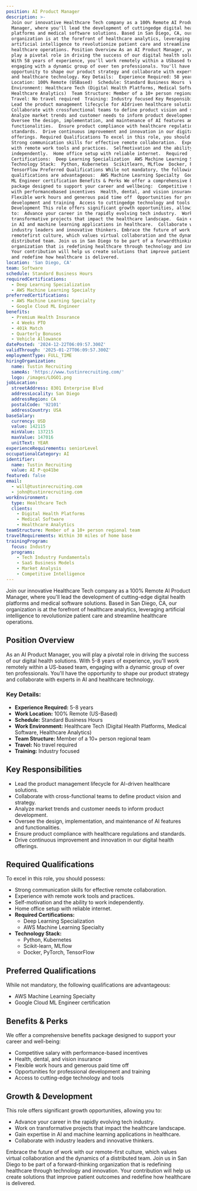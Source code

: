 ```yaml
---
position: AI Product Manager
description: >-
  Join our innovative Healthcare Tech company as a 100% Remote AI Product
  Manager, where you'll lead the development of cuttingedge digital health
  platforms and medical software solutions. Based in San Diego, CA, our
  organization is at the forefront of healthcare analytics, leveraging
  artificial intelligence to revolutionize patient care and streamline
  healthcare operations. Position Overview As an AI Product Manager, you will
  play a pivotal role in driving the success of our digital health solutions.
  With 58 years of experience, you'll work remotely within a USbased team,
  engaging with a dynamic group of over ten professionals. You'll have the
  opportunity to shape our product strategy and collaborate with experts in AI
  and healthcare technology. Key Details:  Experience Required: 58 years  Work
  Location: 100% Remote (USBased)  Schedule: Standard Business Hours  Work
  Environment: Healthcare Tech (Digital Health Platforms, Medical Software,
  Healthcare Analytics)  Team Structure: Member of a 10+ person regional team 
  Travel: No travel required  Training: Industry focused Key Responsibilities 
  Lead the product management lifecycle for AIdriven healthcare solutions. 
  Collaborate with crossfunctional teams to define product vision and strategy. 
  Analyze market trends and customer needs to inform product development. 
  Oversee the design, implementation, and maintenance of AI features and
  functionalities.  Ensure product compliance with healthcare regulations and
  standards.  Drive continuous improvement and innovation in our digital health
  offerings. Required Qualifications To excel in this role, you should possess: 
  Strong communication skills for effective remote collaboration.  Experience
  with remote work tools and practices.  Selfmotivation and the ability to work
  independently.  Home office setup with reliable internet.  Required
  Certifications:  Deep Learning Specialization  AWS Machine Learning Specialty 
  Technology Stack:  Python, Kubernetes  Scikitlearn, MLflow  Docker, PyTorch,
  TensorFlow Preferred Qualifications While not mandatory, the following
  qualifications are advantageous:  AWS Machine Learning Specialty  Google Cloud
  ML Engineer certification Benefits & Perks We offer a comprehensive benefits
  package designed to support your career and wellbeing:  Competitive salary
  with performancebased incentives  Health, dental, and vision insurance 
  Flexible work hours and generous paid time off  Opportunities for professional
  development and training  Access to cuttingedge technology and tools Growth &
  Development This role offers significant growth opportunities, allowing you
  to:  Advance your career in the rapidly evolving tech industry.  Work on
  transformative projects that impact the healthcare landscape.  Gain expertise
  in AI and machine learning applications in healthcare.  Collaborate with
  industry leaders and innovative thinkers. Embrace the future of work with our
  remotefirst culture, which values virtual collaboration and the dynamics of a
  distributed team. Join us in San Diego to be part of a forwardthinking
  organization that is redefining healthcare through technology and innovation.
  Your contribution will help us create solutions that improve patient outcomes
  and redefine how healthcare is delivered.
location: 'San Diego, CA'
team: Software
schedule: Standard Business Hours
requiredCertifications:
  - Deep Learning Specialization
  - AWS Machine Learning Specialty
preferredCertifications:
  - AWS Machine Learning Specialty
  - Google Cloud ML Engineer
benefits:
  - Premium Health Insurance
  - 4 Weeks PTO
  - 401k Match
  - Quarterly Bonuses
  - Vehicle Allowance
datePosted: '2024-12-22T06:09:57.300Z'
validThrough: '2025-01-27T06:09:57.300Z'
employmentType: FULL_TIME
hiringOrganization:
  name: Tustin Recruiting
  sameAs: 'https://www.tustinrecruiting.com/'
  logo: /images/LOGO1.png
jobLocation:
  streetAddress: 8301 Enterprise Blvd
  addressLocality: San Diego
  addressRegion: CA
  postalCode: '92101'
  addressCountry: USA
baseSalary:
  currency: USD
  value: 142115
  minValue: 137215
  maxValue: 147016
  unitText: YEAR
experienceRequirements: seniorLevel
occupationalCategory: AI
identifier:
  name: Tustin Recruiting
  value: AI P-qo41be
featured: false
email:
  - will@tustinrecruiting.com
  - john@tustinrecruiting.com
workEnvironment:
  type: Healthcare Tech
  clients:
    - Digital Health Platforms
    - Medical Software
    - Healthcare Analytics
teamStructure: Member of a 10+ person regional team
travelRequirements: Within 30 miles of home base
trainingProgram:
  focus: Industry
  programs:
    - Tech Industry Fundamentals
    - SaaS Business Models
    - Market Analysis
    - Competitive Intelligence
---
```




Join our innovative Healthcare Tech company as a 100% Remote AI Product Manager, where you'll lead the development of cutting-edge digital health platforms and medical software solutions. Based in San Diego, CA, our organization is at the forefront of healthcare analytics, leveraging artificial intelligence to revolutionize patient care and streamline healthcare operations.

## Position Overview

As an AI Product Manager, you will play a pivotal role in driving the success of our digital health solutions. With 5-8 years of experience, you'll work remotely within a US-based team, engaging with a dynamic group of over ten professionals. You'll have the opportunity to shape our product strategy and collaborate with experts in AI and healthcare technology.

### Key Details:
- **Experience Required:** 5-8 years
- **Work Location:** 100% Remote (US-Based)
- **Schedule:** Standard Business Hours
- **Work Environment:** Healthcare Tech (Digital Health Platforms, Medical Software, Healthcare Analytics)
- **Team Structure:** Member of a 10+ person regional team
- **Travel:** No travel required
- **Training:** Industry focused

## Key Responsibilities

- Lead the product management lifecycle for AI-driven healthcare solutions.
- Collaborate with cross-functional teams to define product vision and strategy.
- Analyze market trends and customer needs to inform product development.
- Oversee the design, implementation, and maintenance of AI features and functionalities.
- Ensure product compliance with healthcare regulations and standards.
- Drive continuous improvement and innovation in our digital health offerings.

## Required Qualifications

To excel in this role, you should possess:

- Strong communication skills for effective remote collaboration.
- Experience with remote work tools and practices.
- Self-motivation and the ability to work independently.
- Home office setup with reliable internet.
- **Required Certifications:** 
  - Deep Learning Specialization
  - AWS Machine Learning Specialty
- **Technology Stack:**
  - Python, Kubernetes
  - Scikit-learn, MLflow
  - Docker, PyTorch, TensorFlow

## Preferred Qualifications

While not mandatory, the following qualifications are advantageous:

- AWS Machine Learning Specialty
- Google Cloud ML Engineer certification

## Benefits & Perks

We offer a comprehensive benefits package designed to support your career and well-being:

- Competitive salary with performance-based incentives
- Health, dental, and vision insurance
- Flexible work hours and generous paid time off
- Opportunities for professional development and training
- Access to cutting-edge technology and tools

## Growth & Development

This role offers significant growth opportunities, allowing you to:

- Advance your career in the rapidly evolving tech industry.
- Work on transformative projects that impact the healthcare landscape.
- Gain expertise in AI and machine learning applications in healthcare.
- Collaborate with industry leaders and innovative thinkers.

Embrace the future of work with our remote-first culture, which values virtual collaboration and the dynamics of a distributed team. Join us in San Diego to be part of a forward-thinking organization that is redefining healthcare through technology and innovation. Your contribution will help us create solutions that improve patient outcomes and redefine how healthcare is delivered.
